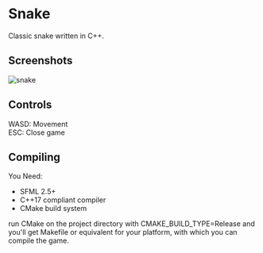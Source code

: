 # Snake
Classic snake written in C++.

## Screenshots
![snake](https://user-images.githubusercontent.com/8739373/192398659-81c1db9d-761a-4fe4-97ab-ee3aadf7bae4.png)

## Controls
WASD: Movement  
ESC: Close game

## Compiling
You Need:
- SFML 2.5+
- C++17 compliant compiler
- CMake build system

run CMake on the project directory with CMAKE_BUILD_TYPE=Release and you'll get Makefile or equivalent for your platform, with which you can compile the game.